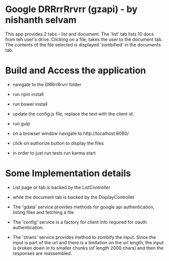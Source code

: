 # Google DRRrrRrvrr (gzapi) - by nishanth selvam
This app provides 2 tabs -  list and document. The 'list' tab lists 10 docs from teh user's drive. Clicking on a file, takes the user
to the document tab. The contents of the file selected is displayed 'zombified' in the documents tab.
    
    
# Build and Access the application
* navigate to the DRRrrRrvrr folder

* run npm install

* run bower install

* update the config.js file, replace the <client id here> text with the client id.

* run gulp

* on a browser window navigate to http://localhost:8080/

* click on authorize button to display the files

* in order to just run tests run karma start


# Some Implementation details
* List page or tab is backed by the ListController

* while the document tab is backed by the DisplayController

* The 'gdata' service provides methods for google api authentication, listing files and fetching a file
 
* The 'config' service is a factory for client info required for oauth authentication.
 
* The 'ztrans' service provides method to zombify the input. Since the input is part of the url and there is a limitation on the url length, 
the input is broken down in to smaller chunks (of length 2000 chars) and then the responses are reassembled.  
    
